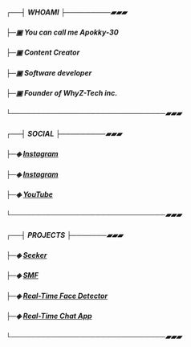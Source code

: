 ##### ┌──┤ WHOAMI ├─────────▰▰▰
##### ├─▣ You can call me Apokky-30
##### ├─▣ Content Creator
##### ├─▣ Software developer
##### ├─▣ Founder of WhyZ-Tech inc.
##### └───────────────────────────────▰▰▰

##### ┌──┤ SOCIAL ├─────────▰▰▰
##### ├─◈ [Instagram](https://instagram.com/apokky_)
##### ├─◈ [Instagram](https://instagram.com/whyz.tech)
##### ├─◈ [YouTube](https://www.youtube.com/YaZz%20Gans)
##### └───────────────────────────────▰▰▰

##### ┌──┤ PROJECTS ├───────▰▰▰
##### ├─◈ [Seeker](https://github.com/Apokky-30/seeker-v1.2.7)
##### ├─◈ [SMF](https://github.com/Apokky-30/SMF-v1.3)
##### ├─◈ [Real-Time Face Detector](https://github.com/Apokky-30/Real-Time-Face-Detector)
##### ├─◈ [Real-Time Chat App](https://github.com/Apokky-30/Real-Time-Chat-App)
##### └───────────────────────────────▰▰▰
